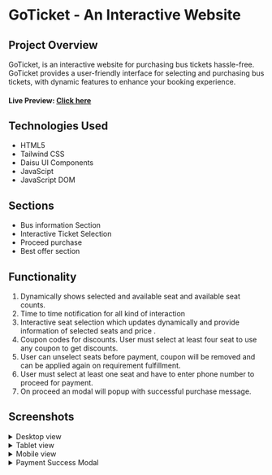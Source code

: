 # GoTicket - An Interactive Website

## Project Overview

GoTicket, is an interactive website for purchasing bus tickets hassle-free. GoTicket provides a user-friendly interface for selecting and purchasing bus tickets, with dynamic features to enhance your booking experience.

#### Live Preview: [Click here](https://sadiqur057.github.io/GoTicket/)

## Technologies Used

- HTML5
- Tailwind CSS
- Daisu UI Components
- JavaScipt
- JavaScript DOM


## Sections

- Bus information Section
- Interactive Ticket Selection
- Proceed purchase 
- Best offer section


## Functionality

1. Dynamically shows selected and available seat and available seat counts.
2. Time to time notification for all kind of interaction
3. Interactive seat selection which updates dynamically and provide information of selected seats and price .
4. Coupon codes for discounts. User must select at least four seat to use any coupon to get discounts.
5. User can unselect seats before payment, coupon will be removed and can be applied again on requirement fulfillment.
6. User must select at least one seat and have to enter phone number to proceed for payment.
7. On proceed an modal will popup with successful purchase message.




## Screenshots

<details>
  <summary>Desktop view</summary>

  ![Screenshots](screenshots/desktop-view.png)
</details>

<details>
  <summary>Tablet view</summary>

  ![Screenshots](screenshots/tablet-view.png)
</details>

<details>
  <summary>Mobile view</summary>

![Screenshots](screenshots/mobile-view.png)
</details>

<details>
  <summary>Payment Success Modal</summary>

![Screenshots](screenshots/payment-success-modal.png)
</details>



